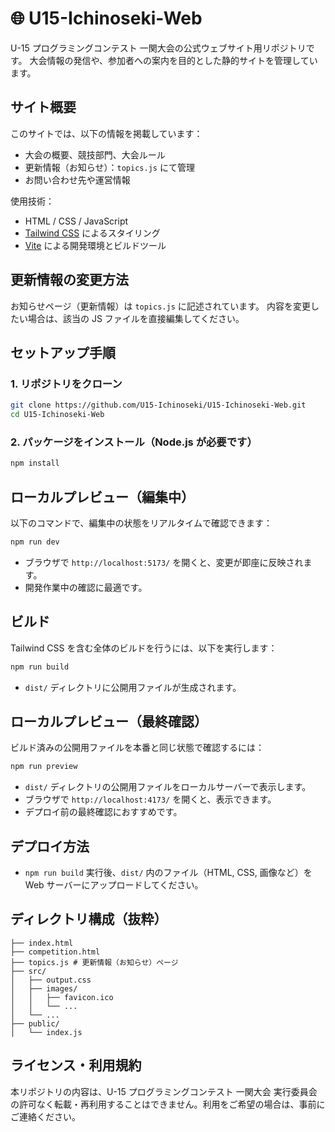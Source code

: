 # 🌐 U15-Ichinoseki-Web

U-15 プログラミングコンテスト 一関大会の公式ウェブサイト用リポジトリです。
大会情報の発信や、参加者への案内を目的とした静的サイトを管理しています。

## サイト概要

このサイトでは、以下の情報を掲載しています：

- 大会の概要、競技部門、大会ルール
- 更新情報（お知らせ）：`topics.js` にて管理
- お問い合わせ先や運営情報

使用技術：

- HTML / CSS / JavaScript
- [Tailwind CSS](https://tailwindcss.com/) によるスタイリング
- [Vite](https://vitejs.dev/) による開発環境とビルドツール

## 更新情報の変更方法

お知らせページ（更新情報）は `topics.js` に記述されています。
内容を変更したい場合は、該当の JS ファイルを直接編集してください。


## セットアップ手順

### 1. リポジトリをクローン

```bash
git clone https://github.com/U15-Ichinoseki/U15-Ichinoseki-Web.git
cd U15-Ichinoseki-Web
```

### 2. パッケージをインストール（Node.js が必要です）

```bash
npm install
```

## ローカルプレビュー（編集中）

以下のコマンドで、編集中の状態をリアルタイムで確認できます：

```bash
npm run dev
```

- ブラウザで `http://localhost:5173/` を開くと、変更が即座に反映されます。
- 開発作業中の確認に最適です。

## ビルド

Tailwind CSS を含む全体のビルドを行うには、以下を実行します：

```bash
npm run build
```

- `dist/` ディレクトリに公開用ファイルが生成されます。

## ローカルプレビュー（最終確認）

ビルド済みの公開用ファイルを本番と同じ状態で確認するには：

```bash
npm run preview
```

- `dist/` ディレクトリの公開用ファイルをローカルサーバーで表示します。
- ブラウザで `http://localhost:4173/` を開くと、表示できます。
- デプロイ前の最終確認におすすめです。

## デプロイ方法

- `npm run build` 実行後、`dist/` 内のファイル（HTML, CSS, 画像など）を Web サーバーにアップロードしてください。

## ディレクトリ構成（抜粋）

```
├── index.html
├── competition.html
├── topics.js # 更新情報（お知らせ）ページ
├── src/
│   ├── output.css
│   ├── images/
│   │   ├── favicon.ico
│   │   └── ...
│   └── ...
├── public/
│   └── index.js
```

## ライセンス・利用規約

本リポジトリの内容は、U-15 プログラミングコンテスト 一関大会 実行委員会の許可なく転載・再利用することはできません。利用をご希望の場合は、事前にご連絡ください。
